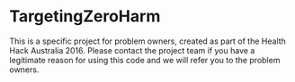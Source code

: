 # TargetingZeroHarm
This is a specific project for problem owners, created as part of the Health Hack Australia 2016. Please contact the project team if you have a legitimate reason for using this code and we will refer you to the problem owners.
